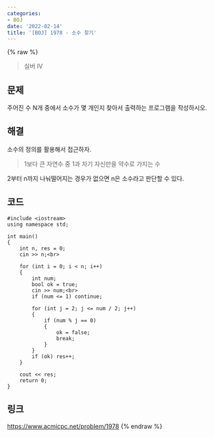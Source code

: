 ```yaml
---
categories:
- BOJ
date: '2022-02-14'
title: '[BOJ] 1978 - 소수 찾기'
---
```


{% raw %}
>실버 IV

## 문제
주어진 수 N개 중에서 소수가 몇 개인지 찾아서 출력하는 프로그램을 작성하시오.

##  해결
소수의 정의를 활용해서 접근하자.
>1보다 큰 자연수 중 1과 자기 자신만을 약수로 가지는 수

2부터 n까지 나눠떨어지는 경우가 없으면 n은 소수라고 판단할 수 있다.

## 코드
```
#include <iostream>
using namespace std;

int main()
{
	int n, res = 0;
	cin >> n;<br>

	for (int i = 0; i < n; i++)
	{
		int num;
		bool ok = true;
		cin >> num;<br>
		if (num <= 1) continue;

		for (int j = 2; j <= num / 2; j++)
		{
			if (num % j == 0)
			{
				ok = false;
				break;
			}
		}
		if (ok) res++;
	}

	cout << res;
	return 0;
}
```

## 링크
https://www.acmicpc.net/problem/1978
{% endraw %}